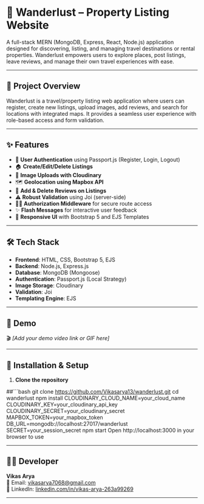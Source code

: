 # 🏡 Wanderlust – Property Listing Website

A full-stack MERN (MongoDB, Express, React, Node.js) application designed for discovering, listing, and managing travel destinations or rental properties. Wanderlust empowers users to explore places, post listings, leave reviews, and manage their own travel experiences with ease.



---

## 📌 Project Overview

Wanderlust is a travel/property listing web application where users can register, create new listings, upload images, add reviews, and search for locations with integrated maps. It provides a seamless user experience with role-based access and form validation.

---

## ✨ Features

- 🔐 **User Authentication** using Passport.js (Register, Login, Logout)
- 🏠 **Create/Edit/Delete Listings**
- 📸 **Image Uploads with Cloudinary**
- 🗺️ **Geolocation using Mapbox API**
- 💬 **Add & Delete Reviews on Listings**
- ⚠️ **Robust Validation** using Joi (server-side)
- 🧑‍💻 **Authorization Middleware** for secure route access
- ✨ **Flash Messages** for interactive user feedback
- 📱 **Responsive UI** with Bootstrap 5 and EJS Templates

---
## 🛠️ Tech Stack

- **Frontend**: HTML, CSS, Bootstrap 5, EJS
- **Backend**: Node.js, Express.js
- **Database**: MongoDB (Mongoose)
- **Authentication**: Passport.js (Local Strategy)
- **Image Storage**: Cloudinary
- **Validation**: Joi
- **Templating Engine**: EJS

---
## 🎥 Demo

🎬 *[Add your demo video link or GIF here]*

---

## 📁 Installation & Setup

1. **Clone the repository**

##```bash
git clone https://github.com/Vikasarya13/wanderlust.git
cd wanderlust
npm install
CLOUDINARY_CLOUD_NAME=your_cloud_name
CLOUDINARY_KEY=your_cloudinary_api_key
CLOUDINARY_SECRET=your_cloudinary_secret
MAPBOX_TOKEN=your_mapbox_token
DB_URL=mongodb://localhost:27017/wanderlust
SECRET=your_session_secret
npm start
Open http://localhost:3000 in your browser to use

---

## 👨‍💻 Developer

**Vikas Arya**  
📧 Email: [vikasarya7068@gmail.com](mailto:vikasarya7068@gmail.com)  
🔗 LinkedIn: [linkedin.com/in/vikas-arya-263a99269](https://linkedin.com/in/vikas-arya-263a99269)

---

